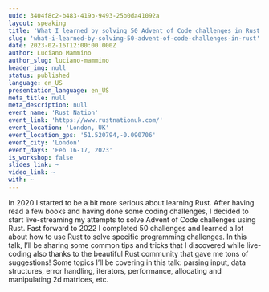 ```yaml
---
uuid: 3404f8c2-b483-419b-9493-25b0da41092a
layout: speaking
title: 'What I learned by solving 50 Advent of Code challenges in Rust'
slug: 'what-i-learned-by-solving-50-advent-of-code-challenges-in-rust'
date: 2023-02-16T12:00:00.000Z
author: Luciano Mammino
author_slug: luciano-mammino
header_img: null
status: published
language: en_US
presentation_language: en_US
meta_title: null
meta_description: null
event_name: 'Rust Nation'
event_link: 'https://www.rustnationuk.com/'
event_location: 'London, UK'
event_location_gps: '51.520794,-0.090706'
event_city: 'London'
event_days: 'Feb 16-17, 2023'
is_workshop: false
slides_link: ~
video_link: ~
with: ~
---
```


In 2020 I started to be a bit more serious about learning Rust. After having read a few books and having done some coding challenges, I decided to start live-streaming my attempts to solve Advent of Code challenges using Rust. Fast forward to 2022 I completed 50 challenges and learned a lot about how to use Rust to solve specific programming challenges. In this talk, I’ll be sharing some common tips and tricks that I discovered while live-coding also thanks to the beautiful Rust community that gave me tons of suggestions! Some topics I’ll be covering in this talk: parsing input, data structures, error handling, iterators, performance, allocating and manipulating 2d matrices, etc.